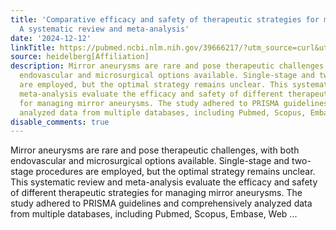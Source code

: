 ```yaml
---
title: 'Comparative efficacy and safety of therapeutic strategies for mirror aneurysms:
  A systematic review and meta-analysis'
date: '2024-12-12'
linkTitle: https://pubmed.ncbi.nlm.nih.gov/39666217/?utm_source=curl&utm_medium=rss&utm_campaign=pubmed-2&utm_content=1FakS-2QOkCT8HsMOQP1bCRQ4YzyumYOmxmF0moLsQ3dFB1E9V&fc=20220326224207&ff=20241212174419&v=2.18.0.post9+e462414
source: heidelberg[Affiliation]
description: Mirror aneurysms are rare and pose therapeutic challenges, with both
  endovascular and microsurgical options available. Single-stage and two-stage procedures
  are employed, but the optimal strategy remains unclear. This systematic review and
  meta-analysis evaluate the efficacy and safety of different therapeutic strategies
  for managing mirror aneurysms. The study adhered to PRISMA guidelines and comprehensively
  analyzed data from multiple databases, including Pubmed, Scopus, Embase, Web ...
disable_comments: true
---
```

Mirror aneurysms are rare and pose therapeutic challenges, with both endovascular and microsurgical options available. Single-stage and two-stage procedures are employed, but the optimal strategy remains unclear. This systematic review and meta-analysis evaluate the efficacy and safety of different therapeutic strategies for managing mirror aneurysms. The study adhered to PRISMA guidelines and comprehensively analyzed data from multiple databases, including Pubmed, Scopus, Embase, Web ...